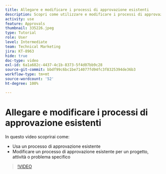 ```yaml
---
title: Allegare e modificare i processi di approvazione esistenti
description: Scopri come utilizzare e modificare i processi di approvazione esistenti per progetti, attività o problemi in  [!DNL  Workfront].
activity: use
feature: Approvals
thumbnail: 335226.jpeg
type: Tutorial
role: User
level: Intermediate
team: Technical Marketing
jira: KT-8963
hide: true
doc-type: video
exl-id: 6a1a682c-4437-4c1b-8373-5f4d07bb9c28
source-git-commit: bbdf99c6bc1be714077fd94fc3f8325394de36b3
workflow-type: tm+mt
source-wordcount: '52'
ht-degree: 100%

---
```


# Allegare e modificare i processi di approvazione esistenti

In questo video scoprirai come:

* Usa un processo di approvazione esistente
* Modificare un processo di approvazione esistente per un progetto, attività o problema specifico

>[!VIDEO](https://video.tv.adobe.com/v/3414474/?quality=12&learn=on&enablevpops=1&captions=ita)

<!--
learn more URLS
-->
